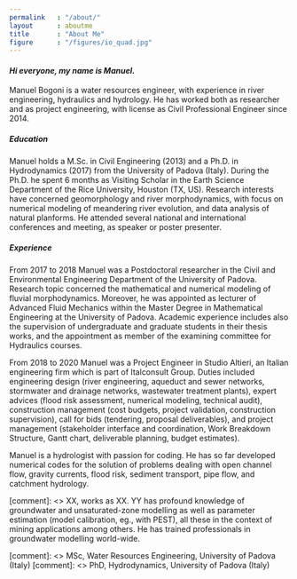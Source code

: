 ```yaml
---
permalink   : "/about/"
layout      : aboutme
title       : "About Me"
figure      : "/figures/io_quad.jpg"
---
```


#### _Hi everyone, my name is Manuel._

Manuel Bogoni is a water resources engineer, with experience in river engineering, hydraulics and hydrology.
He has worked both as researcher and as project engineering, with license as Civil Professional Engineer since 2014.

##### Education

Manuel holds a M.Sc. in Civil Engineering (2013) and a Ph.D. in Hydrodynamics (2017) from the University of Padova (Italy). During the Ph.D. he spent 6 months as Visiting Scholar in the Earth Science Department of the Rice University, Houston (TX, US). Research interests have concerned geomorphology and river morphodynamics, with focus on numerical modeling of meandering river evolution, and data analysis of natural planforms. He attended several national and international conferences and meeting, as speaker or poster presenter.

##### Experience

From 2017 to 2018 Manuel was a Postdoctoral researcher in the Civil and Environmental Engineering Department of the University of Padova. Research topic concerned the mathematical and numerical modeling of fluvial morphodynamics. Moreover, he was appointed as lecturer of Advanced Fluid Mechanics within the Master Degree in Mathematical Engineering at the University of Padova.
Academic experience includes also the supervision of undergraduate and graduate students in their thesis works, and the appointment as member of the examining committee for Hydraulics courses.

From 2018 to 2020 Manuel was a Project Engineer in Studio Altieri, an Italian engineering firm which is part of Italconsult Group. Duties included engineering design (river engineering, aqueduct and sewer networks, stormwater and drainage networks, wastewater treatment plants), expert advices (flood risk assessment, numerical modeling, technical audit), construction management (cost budgets, project validation, construction supervision), call for bids (tendering, proposal deliverables), and project management (stakeholder interface and coordination, Work Breakdown Structure, Gantt chart, deliverable planning, budget estimates).

Manuel is a hydrologist with passion for coding. He has so far developed numerical codes for the solution of problems dealing with open channel flow, gravity currents, flood risk, sediment transport, pipe flow, and catchment hydrology.



[comment]: <> XX, works as XX. YY has profound knowledge of groundwater and unsaturated-zone modelling as well as parameter estimation (model calibration, eg., with PEST), all these in the context of mining applications among others. He has trained professionals in groundwater modelling world-wide.

[comment]: <> MSc, Water Resources Engineering, University of Padova (Italy)
[comment]: <> PhD, Hydrodynamics, University of Padova (Italy)
